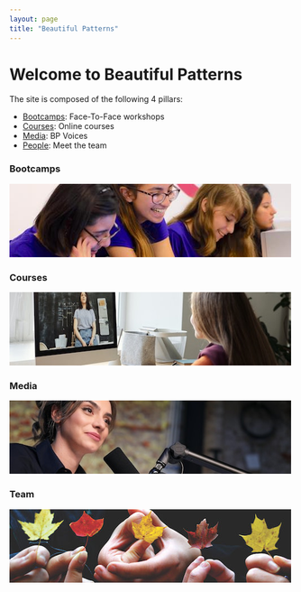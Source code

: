 ```yaml
---
layout: page
title: "Beautiful Patterns"
---
```


# Welcome to Beautiful Patterns

The site is composed of the following 4 pillars:
- [Bootcamps](bootcamps.html): Face-To-Face workshops
- [Courses](courses.html): Online courses
- [Media](media.html): BP Voices 
- [People](people.html): Meet the team


### Bootcamps
![bootcamp](assets/img/splash/bootcamp_500.jpg)

### Courses
![courses](assets/img/splash/courses_500.jpg)

### Media
![media](assets/img/splash/media_500.jpg)

### Team
![team](assets/img/splash/team_500.jpg)